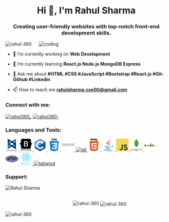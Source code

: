  <h1 align="center">Hi 👋, I'm Rahul Sharma</h1>
<h3 align="center">Creating user-friendly websites with top-notch front-end development skills.</h3>
<img align="right" alt="coding" width="400" src="https://github-production-user-asset-6210df.s3.amazonaws.com/102182985/261095051-29e36476-8397-4e2f-be2d-170c4586f5cf.gif">

<p align="left"> <img src="https://komarev.com/ghpvc/?username=rahul-360&label=Profile%20views&color=0e75b6&style=flat" alt="rahul-360" /> </p>

- 🔭 I’m currently working on **Web Development**

- 🌱 I’m currently learning **React.js Node.js MongoDB Express**

- 💬 Ask me about **#HTML #CSS #JavaScript #Bootstrap #React.js #Git-Github #Linkedin**

- 📫 How to reach me **rahulsharma.cse00@gmail.com**

<h3 align="left">Connect with me:</h3>
<p align="left">
<a href="https://twitter.com/rahul360_" target="blank"><img align="center" src="https://raw.githubusercontent.com/rahuldkjain/github-profile-readme-generator/master/src/images/icons/Social/twitter.svg" alt="rahul360_" height="30" width="40" /></a>
<a href="https://linkedin.com/in/rahul360-" target="blank"><img align="center" src="https://raw.githubusercontent.com/rahuldkjain/github-profile-readme-generator/master/src/images/icons/Social/linked-in-alt.svg" alt="rahul360-" height="30" width="40" /></a>
</p>

<h3 align="left">Languages and Tools:</h3>
<p align="left"> <a href="https://backbonejs.org" target="_blank" rel="noreferrer"> <img src="https://raw.githubusercontent.com/devicons/devicon/master/icons/backbonejs/backbonejs-original-wordmark.svg" alt="backbonejs" width="40" height="40"/> </a> <a href="https://getbootstrap.com" target="_blank" rel="noreferrer"> <img src="https://raw.githubusercontent.com/devicons/devicon/master/icons/bootstrap/bootstrap-plain-wordmark.svg" alt="bootstrap" width="40" height="40"/> </a> <a href="https://www.cprogramming.com/" target="_blank" rel="noreferrer"> <img src="https://raw.githubusercontent.com/devicons/devicon/master/icons/c/c-original.svg" alt="c" width="40" height="40"/> </a> <a href="https://www.w3schools.com/css/" target="_blank" rel="noreferrer"> <img src="https://raw.githubusercontent.com/devicons/devicon/master/icons/css3/css3-original-wordmark.svg" alt="css3" width="40" height="40"/> </a> <a href="https://expressjs.com" target="_blank" rel="noreferrer"> <img src="https://raw.githubusercontent.com/devicons/devicon/master/icons/express/express-original-wordmark.svg" alt="express" width="40" height="40"/> </a> <a href="https://git-scm.com/" target="_blank" rel="noreferrer"> <img src="https://www.vectorlogo.zone/logos/git-scm/git-scm-icon.svg" alt="git" width="40" height="40"/> </a> <a href="https://www.w3.org/html/" target="_blank" rel="noreferrer"> <img src="https://raw.githubusercontent.com/devicons/devicon/master/icons/html5/html5-original-wordmark.svg" alt="html5" width="40" height="40"/> </a> <a href="https://www.java.com" target="_blank" rel="noreferrer"> <img src="https://raw.githubusercontent.com/devicons/devicon/master/icons/java/java-original.svg" alt="java" width="40" height="40"/> </a> <a href="https://developer.mozilla.org/en-US/docs/Web/JavaScript" target="_blank" rel="noreferrer"> <img src="https://raw.githubusercontent.com/devicons/devicon/master/icons/javascript/javascript-original.svg" alt="javascript" width="40" height="40"/> </a> <a href="https://www.mongodb.com/" target="_blank" rel="noreferrer"> <img src="https://raw.githubusercontent.com/devicons/devicon/master/icons/mongodb/mongodb-original-wordmark.svg" alt="mongodb" width="40" height="40"/> </a> <a href="https://nodejs.org" target="_blank" rel="noreferrer"> <img src="https://raw.githubusercontent.com/devicons/devicon/master/icons/nodejs/nodejs-original-wordmark.svg" alt="nodejs" width="40" height="40"/> </a> <a href="https://www.php.net" target="_blank" rel="noreferrer"> <img src="https://raw.githubusercontent.com/devicons/devicon/master/icons/php/php-original.svg" alt="php" width="40" height="40"/> </a> <a href="https://reactjs.org/" target="_blank" rel="noreferrer"> <img src="https://raw.githubusercontent.com/devicons/devicon/master/icons/react/react-original-wordmark.svg" alt="react" width="40" height="40"/> </a> <a href="https://tailwindcss.com/" target="_blank" rel="noreferrer"> <img src="https://www.vectorlogo.zone/logos/tailwindcss/tailwindcss-icon.svg" alt="tailwind" width="40" height="40"/> </a> </p>

<h3 align="left">Support:</h3>
<p><a href="https://www.buymeacoffee.com/Rahul Sharma"> <img align="left" src="https://cdn.buymeacoffee.com/buttons/v2/default-yellow.png" height="50" width="210" alt="Rahul Sharma" /></a></p><br><br>

<p><img align="left" src="https://github-readme-stats.vercel.app/api/top-langs?username=rahul-360&show_icons=true&locale=en&layout=compact" alt="rahul-360" /></p>

<p>&nbsp;<img align="center" src="https://github-readme-stats.vercel.app/api?username=rahul-360&show_icons=true&locale=en" alt="rahul-360" /></p>

<p><img align="center" src="https://github-readme-streak-stats.herokuapp.com/?user=rahul-360&" alt="rahul-360" /></p>
